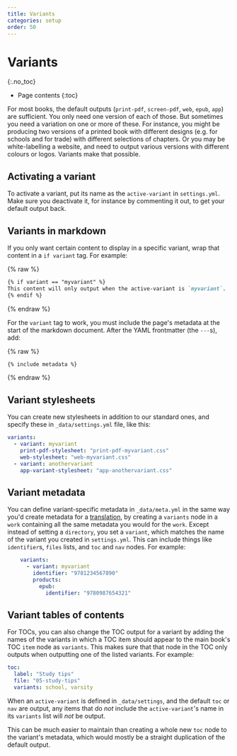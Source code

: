 ```yaml
---
title: Variants
categories: setup
order: 50
---
```


# Variants
{:.no_toc}

* Page contents
{:toc}

For most books, the default outputs (`print-pdf`, `screen-pdf`, `web`, `epub`, `app`) are sufficient. You only need one version of each of those. But sometimes you need a variation on one or more of these. For instance, you might be producing two versions of a printed book with different designs (e.g. for schools and for trade) with different selections of chapters. Or you may be white-labelling a website, and need to output various versions with different colours or logos. Variants make that possible.

## Activating a variant

To activate a variant, put its name as the `active-variant` in `settings.yml`. Make sure you deactivate it, for instance by commenting it out, to get your default output back.

## Variants in markdown

If you only want certain content to display in a specific variant, wrap that content in a `if variant` tag. For example:

{% raw %}
```md
{% if variant == "myvariant" %}
This content will only output when the active-variant is `myvariant`.
{% endif %}
```
{% endraw %}

For the `variant` tag to work, you must include the page's metadata at the start of the markdown document. After the YAML frontmatter (the `---`s), add:

{% raw %}
```md
{% include metadata %}
```
{% endraw %}

## Variant stylesheets

You can create new stylesheets in addition to our standard ones, and specify these in `_data/settings.yml` file, like this:

``` yaml
variants:
  - variant: myvariant
    print-pdf-stylesheet: "print-pdf-myvariant.css"
    web-stylesheet: "web-myvariant.css"
  - variant: anothervariant
    app-variant-stylesheet: "app-anothervariant.css"
```

## Variant metadata

You can define variant-specific metadata in `_data/meta.yml` in the same way you'd create metadata for a [translation](translations.html), by creating a `variants` node in a `work` containing all the same metadata you would for the `work`. Except instead of setting a `directory`, you set a `variant`, which matches the name of the variant you created in `settings.yml`. This can include things like `identifier`s, `files` lists, and `toc` and `nav` nodes. For example:

``` yaml
    variants:
      - variant: myvariant
        identifier: "9781234567890"
        products:
          epub:
            identifier: "9780987654321"
```

## Variant tables of contents

For TOCs, you can also change the TOC output for a variant by adding the names of the variants in which a TOC item should appear to the main book's TOC `item` node as `variants`. This makes sure that that node in the TOC only outputs when outputting one of the listed variants. For example:

``` yaml
toc:
  label: "Study tips"
  file: "05-study-tips"
  variants: school, varsity
```

When an `active-variant` is defined in `_data/settings`, and the default `toc` or `nav` are output, any items that do *not* include the `active-variant`'s name in its `variants` list will *not* be output.

This can be much easier to maintain than creating a whole new `toc` node to the variant's metadata, which would mostly be a straight duplication of the default output.
